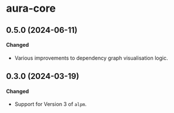 # aura-core

## 0.5.0 (2024-06-11)

#### Changed

- Various improvements to dependency graph visualisation logic.

## 0.3.0 (2024-03-19)

#### Changed

- Support for Version 3 of `alpm`.
